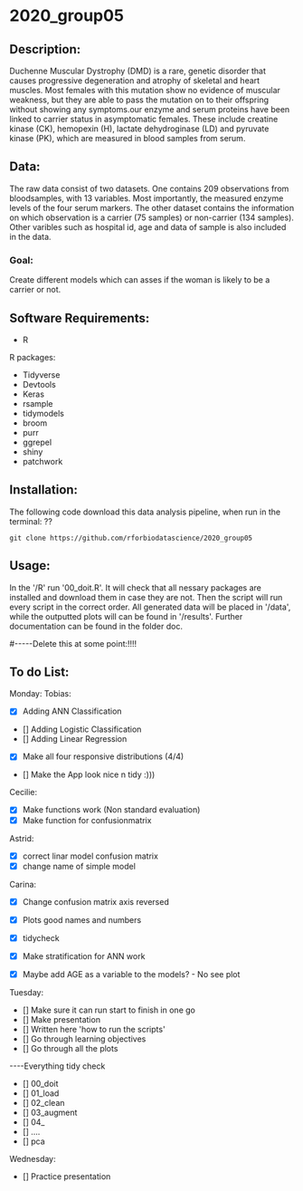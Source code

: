 # 2020_group05
## Description: 
Duchenne Muscular Dystrophy (DMD) is a rare, genetic disorder that causes progressive degeneration and atrophy of skeletal and heart muscles. Most females with this mutation show no evidence of muscular weakness, but they are able to pass the mutation on to their offspring without showing any symptoms.our enzyme and serum proteins have been linked to carrier status in asymptomatic females. These include creatine kinase (CK), hemopexin (H), lactate dehydroginase (LD) and pyruvate kinase (PK), which are measured in blood samples from serum. 

## Data:
The raw data consist of two datasets. One contains 209 observations from bloodsamples, with 13 variables. Most importantly, the measured enzyme levels of the four serum markers. The other dataset contains the information on which observation is a carrier (75 samples) or non-carrier (134 samples). 
Other varibles such as hospital id, age and data of sample is also included in the data. 

### Goal:
Create different models which can asses if the woman is likely to be a carrier or not.  

## Software Requirements:
* R 

R packages: 

* Tidyverse
* Devtools
* Keras
* rsample
* tidymodels
* broom 
* purr
* ggrepel
* shiny
* patchwork
 
## Installation:
The following code download this data analysis pipeline, when run in the terminal: ??

```{r}
git clone https://github.com/rforbiodatascience/2020_group05
```
 
## Usage:
In the '/R' run '00_doit.R'.
It will check that all nessary packages are installed and download them in case they are not. 
Then the script will run every script in the correct order. All generated data will be placed in '/data', while the outputted plots will can be found in '/results'. 
Further documentation can be found in the folder doc.


#-----Delete this at some point:!!!!
## To do List: 

Monday:
Tobias: 
- [x] Adding ANN Classification
- [] Adding Logistic Classification
- [] Adding Linear Regression
- [x] Make all four responsive distributions (4/4)
- [] Make the App look nice n tidy :)))

Cecilie:
- [x] Make functions work (Non standard evaluation)
- [X] Make function for confusionmatrix 

Astrid: 
- [X] correct linar model confusion matrix 
- [X] change name of simple model

Carina:
- [X] Change confusion matrix axis reversed
- [X] Plots good names and numbers
- [X] tidycheck

- [x] Make stratification for ANN work 
- [X] Maybe add AGE as a variable to the models? - No see plot


Tuesday:
- [] Make sure it can run start to finish in one go
- [] Make presentation 
- [] Written here 'how to run the scripts'
- [] Go through learning objectives
- [] Go through all the plots

----Everything tidy check
- [] 00_doit
- [] 01_load
- [] 02_clean
- [] 03_augment
- [] 04_
- [] ....
- [] pca

Wednesday:
- [] Practice presentation
